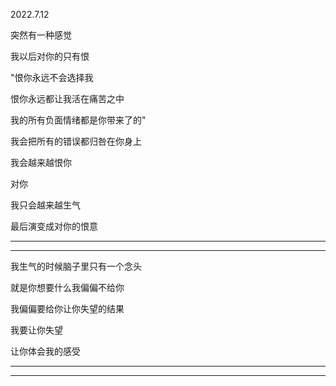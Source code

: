 2022.7.12

突然有一种感觉

我以后对你的只有恨

"恨你永远不会选择我

恨你永远都让我活在痛苦之中

我的所有负面情绪都是你带来了的"

我会把所有的错误都归咎在你身上

我会越来越恨你

对你

我只会越来越生气

最后演变成对你的恨意

---------

------------

我生气的时候脑子里只有一个念头

就是你想要什么我偏偏不给你

我偏偏要给你让你失望的结果

我要让你失望

让你体会我的感受

-----------

------------

